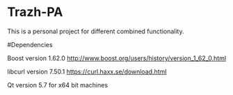 # Trazh-PA

This is a personal project for different combined functionality.

#Dependencies

Boost version 1.62.0 http://www.boost.org/users/history/version_1_62_0.html

libcurl version 7.50.1 https://curl.haxx.se/download.html

Qt version 5.7 for x64 bit machines